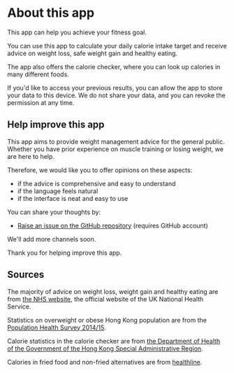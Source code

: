 # About this app

This app can help you achieve your fitness goal.

You can use this app to calculate your daily calorie intake target and receive advice on weight loss, safe weight gain and healthy eating.

The app also offers the calorie checker, where you can look up calories in many different foods.

If you'd like to access your previous results, you can allow the app to store your data to this device. We do not share your data, and you can revoke the permission at any time.

## Help improve this app

This app aims to provide weight management advice for the general public. Whether you have prior experience on muscle training or losing weight, we are here to help.

Therefore, we would like you to offer opinions on these aspects:

- if the advice is comprehensive and easy to understand
- if the language feels natural
- if the interface is neat and easy to use

You can share your thoughts by:

- [Raise an issue on the GitHub repository](https://github.com/calorie-calculator/source-code/issues) (requires GitHub account)

We'll add more channels soon.

Thank you for helping improve this app.

## Sources

The majority of advice on weight loss, weight gain and healthy eating are from [the NHS website](https://www.nhs.uk/), the official website of the UK National Health Service.

Statistics on overweight or obese Hong Kong population are from the [Population Health Survey 2014/15](https://www.chp.gov.hk/en/static/51256.html).

Calorie statistics in the calorie checker are from [the Department of Health of the Government of the Hong Kong Special Administrative Region](https://www.dh.gov.hk/cindex.html).

Calories in fried food and non-fried alternatives are from [healthline](https://www.healthline.com/).
